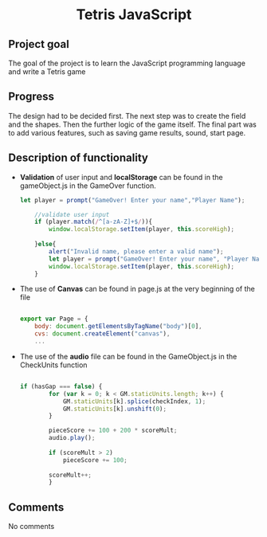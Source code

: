 <h1 align="Center">Tetris JavaScript</h1>

## Project goal 

The goal of the project is to learn the JavaScript programming language and write a Tetris game 

## Progress
The design had to be decided first. The next step was to create the field and the shapes. Then the further logic of the game itself. The final part was to add various features, such as saving game results, sound, start page.

## Description of functionality

 - __Validation__ of user input and __localStorage__ can be found in the gameObject.js in the GameOver function.

    ```js 
    let player = prompt("GameOver! Enter your name","Player Name");

        //validate user input 
        if (player.match(/^[a-zA-Z]+$/)){
            window.localStorage.setItem(player, this.scoreHigh);
            
        }else{
            alert("Invalid name, please enter a valid name");
            let player = prompt("GameOver! Enter your name", "Player Name");
            window.localStorage.setItem(player, this.scoreHigh);
        }
    ```

 - The use of __Canvas__ can be found in page.js at the very beginning of the file 

    ```js 
    
    export var Page = {
        body: document.getElementsByTagName("body")[0],
        cvs: document.createElement("canvas"),
        ...
    ```
 - The use of the __audio__ file can be found in the GameObject.js in the CheckUnits function

    ```js

    if (hasGap === false) {
            for (var k = 0; k < GM.staticUnits.length; k++) {
                GM.staticUnits[k].splice(checkIndex, 1);
                GM.staticUnits[k].unshift(0);
            }
    
            pieceScore += 100 + 200 * scoreMult;
            audio.play();
            
            if (scoreMult > 2) 
                pieceScore += 100;
            
            scoreMult++;
            }
    ```

## Comments 
 No comments

